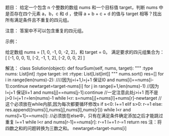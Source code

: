 题目：
给定一个包含 n 个整数的数组 nums 和一个目标值 target，判断 nums 中是否存在四个元素 a，b，c 和 d ，使得 a + b + c + d 的值与 target 相等？找出所有满足条件且不重复的四元组。

注意：
答案中不可以包含重复的四元组。

示例：

给定数组 nums = [1, 0, -1, 0, -2, 2]，和 target = 0。
满足要求的四元组集合为：
[
  [-1,  0, 0, 1],
  [-2, -1, 1, 2],
  [-2,  0, 0, 2]
]

解法：
class Solution(object):
    def fourSum(self, nums, target):
        """
        :type nums: List[int]
        :type target: int
        :rtype: List[List[int]]
        """
        nums.sort()
        res=[]
        for i in range(len(nums)-2): ////因为j=i+1,l=j+1 保证l<r
            if i>0 and nums[i]==nums[i-1]:continue
            newtarget=target-nums[i]
            for j in range(i+1,len(nums)-1) //因为l=j+1 保证l<r
                if j>i+1 and nums[j]==nums[j-1]:continue 
                //一定注意此处j>i+1 而不是j>0
                l=j+1
                r=len(nums)-1
                while l<r:
                    s=nums[j]+nums[l]+nums[r]-newtarget
                    //这个必须放在while内部,因为每次都要循环修改s
                    if s<0:
                        l+=1
                    elif s>0:
                        r-=1
                    else:
                        res.append((nums[i],nums[j],nums[l],nums[r]))
                        while l<r and nums[l+1]==nums[l]: 
                        //必须放在else中，只有在满足条件确定添加之后才能跳过重复
                            l+=1
                        while l<r and nums[r-1]==nums[r]:
                            r-=1
                        l+=1
                        r-=1
        return res
注：将四数之和的问题转换为三数之和。
newtarget=target-nums[i]
